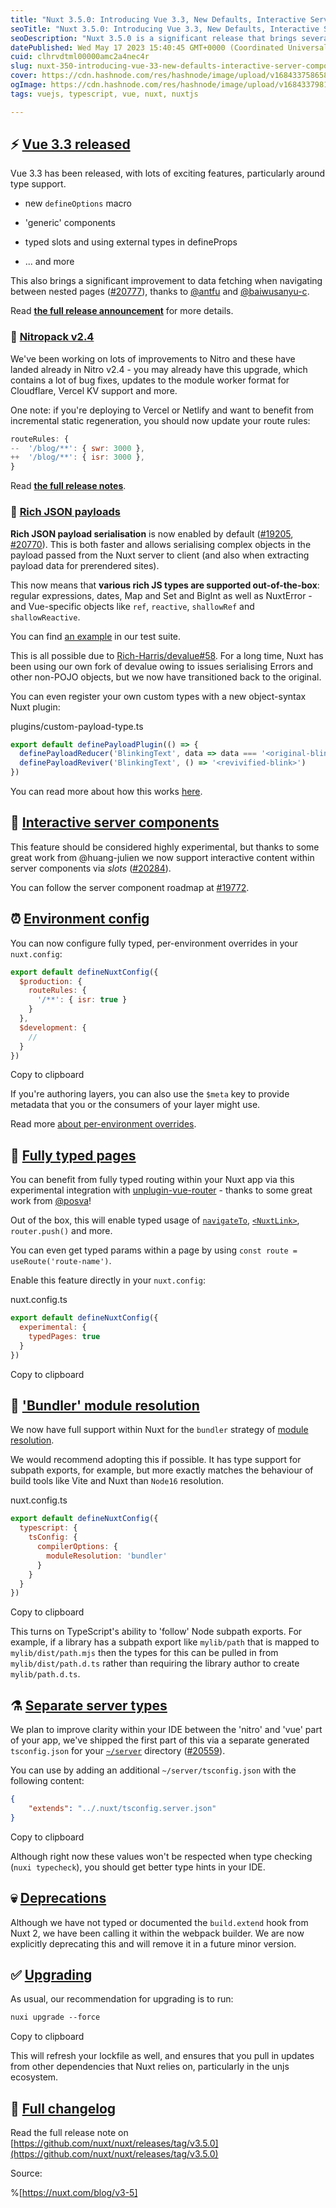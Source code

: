```yaml
---
title: "Nuxt 3.5.0: Introducing Vue 3.3, New Defaults, Interactive Server Components, Typed Pages, and More"
seoTitle: "Nuxt 3.5.0: Introducing Vue 3.3, New Defaults, Interactive Server Comp"
seoDescription: "Nuxt 3.5.0 is a significant release that brings several new features and enhancements. It includes Vue 3.3, which introduces exciting features and improved"
datePublished: Wed May 17 2023 15:40:45 GMT+0000 (Coordinated Universal Time)
cuid: clhrvdtml00000amc2a4nec4r
slug: nuxt-350-introducing-vue-33-new-defaults-interactive-server-components-typed-pages-and-more
cover: https://cdn.hashnode.com/res/hashnode/image/upload/v1684337586584/25195fb5-9e88-432c-b036-1d1de8aaaafa.webp
ogImage: https://cdn.hashnode.com/res/hashnode/image/upload/v1684337981737/21abac56-e423-41aa-8601-e9dfdc28d230.webp
tags: vuejs, typescript, vue, nuxt, nuxtjs

---
```


## ⚡️ [Vue 3.3 released](https://nuxt.com/blog/v3-5#%EF%B8%8F-vue-33-released)

Vue 3.3 has been released, with lots of exciting features, particularly around type support.

* new `defineOptions` macro
    
* 'generic' components
    
* typed slots and using external types in defineProps
    
* ... and more
    

This also brings a significant improvement to data fetching when navigating between nested pages ([#20777](https://github.com/nuxt/nuxt/pull/20777)), thanks to [@antfu](https://github.com/antfu) and [@baiwusanyu-c](https://github.com/baiwusanyu-c).

Read [**the full release announcement**](https://blog.vuejs.org/posts/vue-3-3) for more details.

### 🙌 [Nitropack v2.4](https://nuxt.com/blog/v3-5#nitropack-v24)

We've been working on lots of improvements to Nitro and these have landed already in Nitro v2.4 - you may already have this upgrade, which contains a lot of bug fixes, updates to the module worker format for Cloudflare, Vercel KV support and more.

One note: if you're deploying to Vercel or Netlify and want to benefit from incremental static regeneration, you should now update your route rules:

```javascript
routeRules: {
--  '/blog/**': { swr: 3000 },
++  '/blog/**': { isr: 3000 },
}
```

Read [**the full release notes**](https://github.com/unjs/nitro/releases/tag/v2.4.0).

### 💖 [Rich JSON payloads](https://nuxt.com/blog/v3-5#rich-json-payloads)

**Rich JSON payload serialisation** is now enabled by default ([#19205](https://github.com/nuxt/nuxt/pull/19205), [#20770](https://github.com/nuxt/nuxt/pull/20770)). This is both faster and allows serialising complex objects in the payload passed from the Nuxt server to client (and also when extracting payload data for prerendered sites).

This now means that **various rich JS types are supported out-of-the-box**: regular expressions, dates, Map and Set and BigInt as well as NuxtError - and Vue-specific objects like `ref`, `reactive`, `shallowRef` and `shallowReactive`.

You can find [an example](https://github.com/nuxt/nuxt/blob/main/test/fixtures/basic/pages/json-payload.vue) in our test suite.

This is all possible due to [Rich-Harris/devalue#58](https://github.com/Rich-Harris/devalue/pull/58). For a long time, Nuxt has been using our own fork of devalue owing to issues serialising Errors and other non-POJO objects, but we now have transitioned back to the original.

You can even register your own custom types with a new object-syntax Nuxt plugin:

plugins/custom-payload-type.ts

```javascript
export default definePayloadPlugin(() => {
  definePayloadReducer('BlinkingText', data => data === '<original-blink>' && '_')
  definePayloadReviver('BlinkingText', () => '<revivified-blink>')
})
```

You can read more about how this works [here](https://github.com/rich-harris/devalue#custom-types).

## 🛝 [Interactive server components](https://nuxt.com/blog/v3-5#interactive-server-components)

This feature should be considered highly experimental, but thanks to some great work from @huang-julien we now support interactive content within server components via *slots* ([#20284](https://github.com/nuxt/nuxt/pull/20284)).

You can follow the server component roadmap at [#19772](https://github.com/nuxt/nuxt/issues/19772).

## ⏰ [Environment config](https://nuxt.com/blog/v3-5#environment-config)

You can now configure fully typed, per-environment overrides in your `nuxt.config`:

```javascript
export default defineNuxtConfig({
  $production: {
    routeRules: {
      '/**': { isr: true }
    }
  },
  $development: {
    //
  }
})
```

Copy to clipboard

If you're authoring layers, you can also use the `$meta` key to provide metadata that you or the consumers of your layer might use.

Read more [about per-environment overrides](https://github.com/nuxt/nuxt/pull/20329).

## 💪 [Fully typed pages](https://nuxt.com/blog/v3-5#fully-typed-pages)

You can benefit from fully typed routing within your Nuxt app via this experimental integration with [unplugin-vue-router](https://github.com/posva/unplugin-vue-router) - thanks to some great work from [@posva](https://github.com/posva)!

Out of the box, this will enable typed usage of [`navigateTo`](https://nuxt.com/docs/api/utils/navigate-to), [`<NuxtLink>`](https://nuxt.com/docs/api/components/nuxt-link), `router.push()` and more.

You can even get typed params within a page by using `const route = useRoute('route-name')`.

Enable this feature directly in your `nuxt.config`:

nuxt.config.ts

```javascript
export default defineNuxtConfig({
  experimental: {
    typedPages: true
  }
})
```

Copy to clipboard

## 🔎 ['Bundler' module resolution](https://nuxt.com/blog/v3-5#bundler-module-resolution)

We now have full support within Nuxt for the `bundler` strategy of [module resolution](https://www.typescriptlang.org/docs/handbook/module-resolution.html).

We would recommend adopting this if possible. It has type support for subpath exports, for example, but more exactly matches the behaviour of build tools like Vite and Nuxt than `Node16` resolution.

nuxt.config.ts

```javascript
export default defineNuxtConfig({
  typescript: {
    tsConfig: {
      compilerOptions: {
        moduleResolution: 'bundler'
      }
    }
  }
})
```

Copy to clipboard

This turns on TypeScript's ability to 'follow' Node subpath exports. For example, if a library has a subpath export like `mylib/path` that is mapped to `mylib/dist/path.mjs` then the types for this can be pulled in from `mylib/dist/path.d.ts` rather than requiring the library author to create `mylib/path.d.ts`.

## ⚗️ [Separate server types](https://nuxt.com/blog/v3-5#%EF%B8%8F-separate-server-types)

We plan to improve clarity within your IDE between the 'nitro' and 'vue' part of your app, we've shipped the first part of this via a separate generated `tsconfig.json` for your [`~/server`](https://nuxt.com/docs/guide/directory-structure/server) directory ([#20559](https://github.com/nuxt/nuxt/pull/20559)).

You can use by adding an additional `~/server/tsconfig.json` with the following content:

```json
{  
    "extends": "../.nuxt/tsconfig.server.json"
}
```

Copy to clipboard

Although right now these values won't be respected when type checking (`nuxi typecheck`), you should get better type hints in your IDE.

## 💀 [Deprecations](https://nuxt.com/blog/v3-5#deprecations)

Although we have not typed or documented the `build.extend` hook from Nuxt 2, we have been calling it within the webpack builder. We are now explicitly deprecating this and will remove it in a future minor version.

## ✅ [Upgrading](https://nuxt.com/blog/v3-5#upgrading)

As usual, our recommendation for upgrading is to run:

```apache
nuxi upgrade --force
```

Copy to clipboard

This will refresh your lockfile as well, and ensures that you pull in updates from other dependencies that Nuxt relies on, particularly in the unjs ecosystem.

## 📃 [Full changelog](https://nuxt.com/blog/v3-5#full-changelog)

Read the full release note on [https://github.com/nuxt/nuxt/releases/tag/v3.5.0](https://github.com/nuxt/nuxt/releases/tag/v3.5.0)

Source:

%[https://nuxt.com/blog/v3-5]